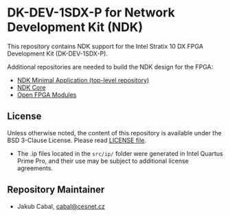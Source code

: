 # DK-DEV-1SDX-P for Network Development Kit (NDK)

This repository contains NDK support for the Intel Stratix 10 DX FPGA Development Kit (DK-DEV-1SDX-P).

Additional repositories are needed to build the NDK design for the FPGA:
- [NDK Minimal Application (top-level repository)](https://github.com/CESNET/ndk-app-minimal/)
- [NDK Core](https://github.com/CESNET/ndk-core)
- [Open FPGA Modules](https://github.com/CESNET/ofm/)

## License

Unless otherwise noted, the content of this repository is available under the BSD 3-Clause License. Please read [LICENSE file](LICENSE).

- The .ip files located in the `src/ip/` folder were generated in Intel Quartus Prime Pro, and their use may be subject to additional license agreements.

## Repository Maintainer

- Jakub Cabal, cabal@cesnet.cz